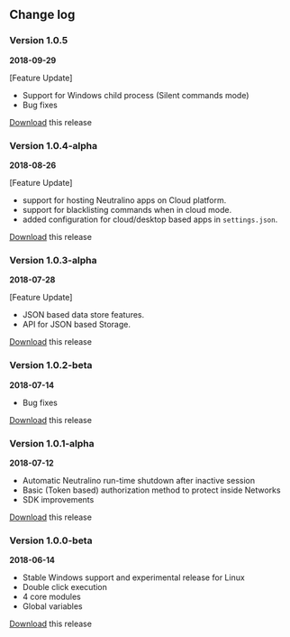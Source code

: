 ## Change log

### Version 1.0.5
**2018-09-29**

[Feature Update]
- Support for Windows child process (Silent commands mode)
- Bug fixes

[Download](https://github.com/neutralinojs/neutralinojs/releases/tag/v1.0.5) this release

### Version 1.0.4-alpha
**2018-08-26**

[Feature Update]
- support for hosting Neutralino apps on Cloud platform.
- support for blacklisting commands when in cloud mode.
- added configuration for cloud/desktop based apps in `settings.json`.

[Download](https://github.com/neutralinojs/neutralinojs/releases/tag/v1.0.4-alpha) this release

### Version 1.0.3-alpha
**2018-07-28**

[Feature Update]
- JSON based data store features.
- API for JSON based Storage.

[Download](https://github.com/neutralinojs/neutralinojs/releases/tag/v1.0.3-alpha) this release


### Version 1.0.2-beta
**2018-07-14**

- Bug fixes

[Download](https://github.com/neutralinojs/neutralinojs/releases/tag/v1.0.2-beta) this release


### Version 1.0.1-alpha
**2018-07-12**

- Automatic Neutralino run-time shutdown after inactive session
- Basic (Token based) authorization method to protect inside Networks
- SDK improvements

[Download](https://github.com/neutralinojs/neutralinojs/releases/tag/v1.0.1-alpha) this release


### Version 1.0.0-beta
**2018-06-14**

- Stable Windows support and experimental release for Linux
- Double click execution
- 4 core modules
- Global variables

[Download](https://github.com/neutralinojs/neutralinojs/releases/tag/v1.0.0-beta) this release
